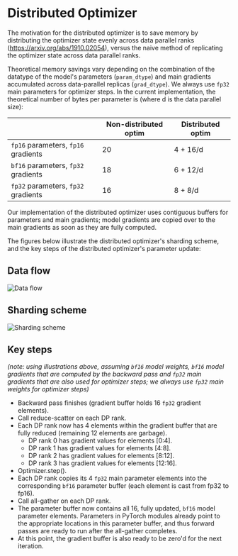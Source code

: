 # Distributed Optimizer

The motivation for the distributed optimizer is to save memory by distributing the optimizer state evenly across data parallel ranks (https://arxiv.org/abs/1910.02054), versus the naive method of replicating the optimizer state across data parallel ranks.

Theoretical memory savings vary depending on the combination of the datatype of the model's parameters (`param_dtype`) and main gradients accumulated across data-parallel replicas (`grad_dtype`). We always use `fp32` main parameters for optimizer steps. In the current implementation, the theoretical number of bytes per parameter is (where d is the data parallel size):

|        | Non-distributed optim | Distributed optim |
| ------ | ------ | ------ |
| `fp16` parameters, `fp16` gradients | 20 | 4 + 16/d |
| `bf16` parameters, `fp32` gradients    | 18 | 6 + 12/d |
| `fp32` parameters, `fp32` gradients       | 16 | 8 + 8/d  |

Our implementation of the distributed optimizer uses contiguous buffers for parameters and main gradients; model gradients are copied over to the main gradients as soon as they are fully computed.

The figures below illustrate the distributed optimizer's sharding scheme, and the key steps of the distributed optimizer's parameter update:

## Data flow

![Data flow](../images/distrib_optimizer/data_flow.png)

## Sharding scheme

![Sharding scheme](../images/distrib_optimizer/sharding_scheme.png)

## Key steps

_(note: using illustrations above, assuming `bf16` model weights, `bf16` model gradients that are computed by the backward pass and `fp32` main gradients that are also used for optimizer steps; we always use `fp32` main weights for optimizer steps)_

- Backward pass finishes (gradient buffer holds 16 `fp32` gradient elements).
- Call reduce-scatter on each DP rank.
- Each DP rank now has 4 elements within the gradient buffer that are fully reduced (remaining 12 elements are garbage).
  - DP rank 0 has gradient values for elements [0:4].
  - DP rank 1 has gradient values for elements [4:8].
  - DP rank 2 has gradient values for elements [8:12].
  - DP rank 3 has gradient values for elements [12:16].
- Optimizer.step().
- Each DP rank copies its 4 `fp32` main parameter elements into the corresponding `bf16` parameter buffer (each element is cast from fp32 to fp16).
- Call all-gather on each DP rank.
- The parameter buffer now contains all 16, fully updated, `bf16` model parameter elements. Parameters in PyTorch modules already point to the appropriate locations in this parameter buffer, and thus forward passes are ready to run after the all-gather completes.
- At this point, the gradient buffer is also ready to be zero'd for the next iteration.
